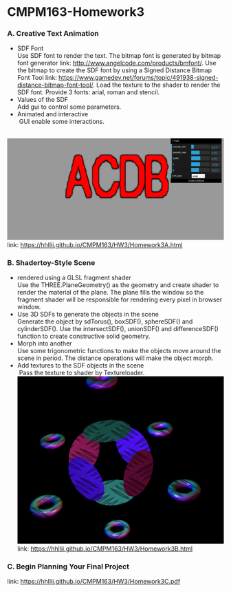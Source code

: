 # CMPM163-Homework3

### A. Creative Text Animation
* SDF Font <br>
  Use SDF font to render the text. The bitmap font is generated by bitmap font generator link: http://www.angelcode.com/products/bmfont/. Use the bitmap to create the SDF font by using a Signed Distance Bitmap Font Tool link: https://www.gamedev.net/forums/topic/491938-signed-distance-bitmap-font-tool/. Load the texture to the shader to render the SDF font. Provide 3 fonts: arial, roman and stencil.<br>
* Values of the SDF<br>
  Add gui to control some parameters.<br>
* Animated and interactive<br>
  GUI enable some interactions.<br>
  
  ![SDF Font](https://github.com/hhllii/CMPM163/blob/master/HW3/screenshot/Apic1.png)<br>
 link: https://hhllii.github.io/CMPM163/HW3/Homework3A.html <br>

### B. Shadertoy-Style Scene
* rendered using a GLSL fragment shader <br>
  Use the THREE.PlaneGeometry() as the geometry and create shader to render the material of the plane. The plane fills the window so the fragment shader will be responsible for rendering every pixel in browser window.<br>
* Use 3D SDFs to generate the objects in the scene <br>
  Generate the object by sdTorus(), boxSDF(), sphereSDF() and cylinderSDF(). Use the intersectSDF(), unionSDF() and differenceSDF() function to create constructive solid geometry.<br>
* Morph into another<br>
  Use some trigonometric functions to make the objects move around the scene in period. The distance operations will make the object morph.
* Add textures to the SDF objects in the scene<br>
  Pass the texture to shader by Textureloader.<br>
![SDFs](https://github.com/hhllii/CMPM163/blob/master/HW3/screenshot/Bpic1.png)<br>
 link: https://hhllii.github.io/CMPM163/HW3/Homework3B.html <br>
### C. Begin Planning Your Final Project
link: https://hhllii.github.io/CMPM163/HW3/Homework3C.pdf <br>
